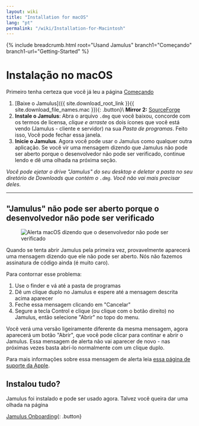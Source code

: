 ```yaml
---
layout: wiki
title: "Installation for macOS"
lang: "pt"
permalink: "/wiki/Installation-for-Macintosh"
---
```


{% include breadcrumb.html root="Usand Jamulus" branch1="Começando" branch1-url="Getting-Started" %}

# Instalação no macOS
Primeiro tenha certeza que você já leu a página [Começando](Getting-Started)

1. [Baixe o Jamulus]({{ site.download_root_link }}{{ site.download_file_names.mac }}){: .button}\\
**Mirror 2:** [SourceForge](https://sourceforge.net/projects/llcon/files/latest/download)
1. **Instale o Jamulus**: Abra o arquivo `.dmg` que você baixou, concorde com os termos de licensa, *clique e arraste* os dois ícones que você está vendo (Jamulus - cliente e servidor) na sua *Pasta de programas*. Feito isso, Você pode fechar essa janela.
1. **Inicie o Jamulus**. Agora você pode usar o Jamulus como qualquer outra aplicação. Se você vir uma mensagem dizendo que Jamulus não pode ser aberto porque o desenvolvedor não pode ser verificado, continue lendo e dê uma olhada na próxima seção.

_Você pode ejetar o drive "Jamulus" do seu desktop e deletar a pasta no seu diretório de Downloads que contém o `.dmg`. Você não vai mais precisar deles._

***

## "Jamulus" não pode ser aberto porque o desenvolvedor não pode ser verificado

<figure><img src="{{site.url}}/assets/img/pt-screenshots/verification-mac.png" loading="lazy" alt="Alerta macOS dizendo que o desenvolvedor não pode ser verificado"></figure>

Quando se tenta abrir Jamulus pela primeira vez, provavelmente aparecerá uma mensagem dizendo que ele não pode ser aberto. Nós não fazemos assinatura de código ainda (é muito caro).

Para contornar esse problema:
1. Use o finder e vá até a pasta de programas
1. Dê um clique duplo no Jamulus e espere até a mensagem descrita acima aparecer
1. Feche essa mensagem clicando em "Cancelar"
1. Segure a tecla Control e clique (ou clique com o botão direito) no Jamulus, então selecione "Abrir" no topo do menu.

Você verá uma versão ligeiramente diferente da mesma mensagem, agora aparecerá um botão "Abrir", que você pode clicar para continar e abrir o Jamulus. Essa mensagem de alerta não vai aparecer de novo - nas próximas vezes basta abrí-lo normalmente com um clique duplo.

Para mais informações sobre essa mensagem de alerta leia [essa página de suporte da Apple](https://support.apple.com/en-gb/guide/mac-help/mh40616/mac).

## Instalou tudo?
Jamulus foi instalado e pode ser usado agora. Talvez você queira dar uma olhada na página

[Jamulus Onboarding](Onboarding){: .button}
